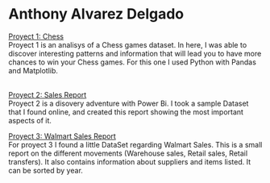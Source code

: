 # Anthony Alvarez Delgado

[Proyect 1: Chess](https://github.com/TonyAlvaDB/Tony_Data_Analysis_Portfolio/blob/main/Proyecto%201/Chess.ipynb)<br>
Proyect 1 is an analisys of a Chess games dataset. In here, I was able to discover interesting patterns and information that will lead you to have more chances to win your Chess games. For this one I used Python with Pandas and Matplotlib.<br><br>

[Proyect 2: Sales Report](https://app.powerbi.com/groups/me/reports/08acb813-c69c-4d41-ba2c-49a6b3853255/ReportSection?experience=power-bi)<br>
Proyect 2 is a disovery adventure with Power Bi. I took a sample Dataset that I found online, and created this report showing the most important aspects of it.

[Proyect 3: Walmart Sales Report](https://app.powerbi.com/groups/me/reports/a53b59e3-7398-4826-8c40-e69394f836a0/ReportSection?experience=power-bi)<br>
For proyect 3 I found a little DataSet regarding Walmart Sales. This is a small report on the different movements (Warehouse sales, Retail sales, Retail transfers). It also contains information about suppliers and items listed. It can be sorted by year.
